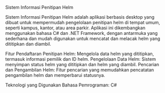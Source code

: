 Sistem Informasi Penitipan Helm

Sistem Informasi Penitipan Helm adalah aplikasi berbasis desktop yang dibuat untuk mempermudah pengelolaan penitipan helm di tempat umum, seperti kampus, kantor, atau area parkir. Aplikasi ini dikembangkan menggunakan bahasa C# dan .NET Framework, dengan antarmuka yang sederhana dan mudah digunakan untuk mencatat dan melacak helm yang dititipkan dan diambil.

Fitur
Pendaftaran Penitipan Helm: Mengelola data helm yang dititipkan, termasuk informasi pemilik dan ID helm.
Pengelolaan Data Helm: Sistem menyimpan status helm yang dititipkan dan helm yang diambil.
Pencarian dan Pengambilan Helm: Fitur pencarian yang memudahkan pencatatan pengambilan helm dan memperbarui statusnya.


Teknologi yang Digunakan
Bahasa Pemrograman: C#
